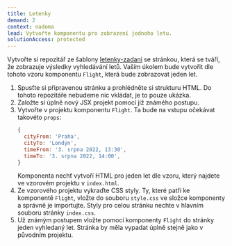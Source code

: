 ```yaml
---
title: Letenky
demand: 2
context: nadoma
lead: Vytvořte komponentu pro zobrazení jednoho letu.
solutionAccess: protected
---
```


Vytvořte si repozitář ze šablony [letenky-zadani](https://github.com/Czechitas-podklady-WEB/letenky-zadani) se stránkou, která se tváří, že zobrazuje výsledky vyhledávání letů. Vaším úkolem bude vytvořit dle tohoto vzoru komponentu `Flight`, která bude zobrazovat jeden let.

1. Spusťte si připravenou stránku a prohlédněte si strukturu HTML. Do tohoto repozitáře nebudeme nic vkládat, je to pouze ukázka.
1. Založte si úplně nový JSX projekt pomocí již známého postupu.
1. Vytvořte v projektu komponentu `Flight`. Ta bude na vstupu očekávat takovéto `props`:
   ```js
   {
     cityFrom: 'Praha',
     cityTo: 'Londýn',
     timeFrom: '3. srpna 2022, 13:30',
     timeTo: '3. srpna 2022, 14:00',
   }
   ```
   Komponenta nechť vytvoří HTML pro jeden let dle vzoru, který najdete ve vzorovém projektu v `index.html`.
1. Ze vzorového projektu vykraďte CSS styly. Ty, které patří ke komponentě `Flight`, vložte do souboru `style.css` ve složce komponenty a správně je importujte. Styly pro celou stránku nechte v hlavním souboru stránky `index.css`.
1. Už známým postupem vložte pomocí komponenty `Flight` do stránky jeden vyhledaný let. Stránka by měla vypadat úplně stejně jako v původním projektu.
